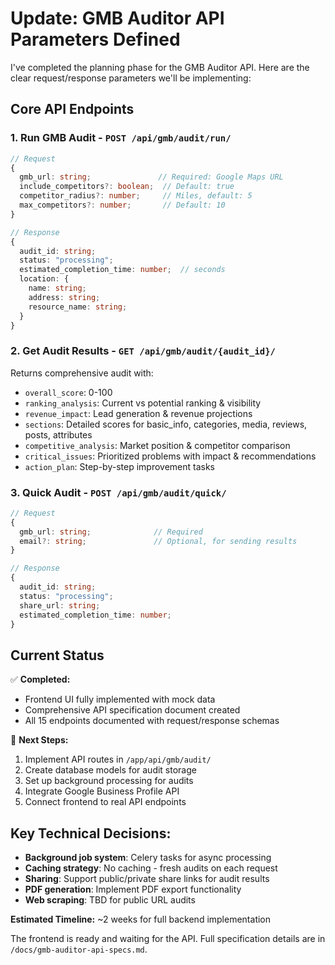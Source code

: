 # Update: GMB Auditor API Parameters Defined

I've completed the planning phase for the GMB Auditor API. Here are the clear request/response parameters we'll be implementing:

## Core API Endpoints

### 1. Run GMB Audit - `POST /api/gmb/audit/run/`
```typescript
// Request
{
  gmb_url: string;               // Required: Google Maps URL
  include_competitors?: boolean;  // Default: true
  competitor_radius?: number;     // Miles, default: 5
  max_competitors?: number;       // Default: 10
}

// Response
{
  audit_id: string;
  status: "processing";
  estimated_completion_time: number;  // seconds
  location: {
    name: string;
    address: string;
    resource_name: string;
  }
}
```

### 2. Get Audit Results - `GET /api/gmb/audit/{audit_id}/`

Returns comprehensive audit with:
- `overall_score`: 0-100
- `ranking_analysis`: Current vs potential ranking & visibility
- `revenue_impact`: Lead generation & revenue projections  
- `sections`: Detailed scores for basic_info, categories, media, reviews, posts, attributes
- `competitive_analysis`: Market position & competitor comparison
- `critical_issues`: Prioritized problems with impact & recommendations
- `action_plan`: Step-by-step improvement tasks

### 3. Quick Audit - `POST /api/gmb/audit/quick/`
```typescript
// Request
{
  gmb_url: string;              // Required
  email?: string;               // Optional, for sending results
}

// Response  
{
  audit_id: string;
  status: "processing";
  share_url: string;
  estimated_completion_time: number;
}
```

## Current Status

✅ **Completed:**
- Frontend UI fully implemented with mock data
- Comprehensive API specification document created
- All 15 endpoints documented with request/response schemas

🚧 **Next Steps:**
1. Implement API routes in `/app/api/gmb/audit/`
2. Create database models for audit storage
3. Set up background processing for audits
4. Integrate Google Business Profile API
5. Connect frontend to real API endpoints

## Key Technical Decisions:
- **Background job system**: Celery tasks for async processing
- **Caching strategy**: No caching - fresh audits on each request
- **Sharing**: Support public/private share links for audit results
- **PDF generation**: Implement PDF export functionality
- **Web scraping**: TBD for public URL audits

**Estimated Timeline:** ~2 weeks for full backend implementation

The frontend is ready and waiting for the API. Full specification details are in `/docs/gmb-auditor-api-specs.md`.